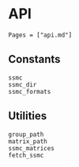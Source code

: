 # API

```@contents
Pages = ["api.md"]
```

## Constants

```@docs
ssmc
ssmc_dir
ssmc_formats
```

## Utilities

```@docs
group_path
matrix_path
ssmc_matrices
fetch_ssmc
```
